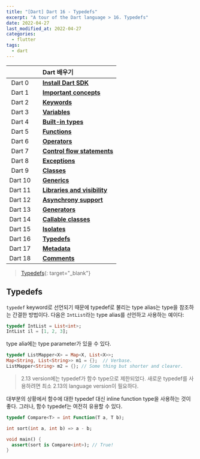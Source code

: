 ```yaml
---
title: "[Dart] Dart 16 - Typedefs"
excerpt: "A tour of the Dart language > 16. Typedefs"
date: 2022-04-27
last_modified_at: 2022-04-27
categories:
  - flutter
tags:
  - dart
---
```


|||Dart 배우기|
|:---:|:---:|:---|
|Dart 0||**[Install Dart SDK](https://burningfalls.github.io/flutter/dart0-install-dart-sdk/)**|
|Dart 1||**[Important concepts](https://burningfalls.github.io/flutter/dart1-important-concepts/)**|
|Dart 2||**[Keywords](https://burningfalls.github.io/flutter/dart2-keywords/)**|
|Dart 3||**[Variables](https://burningfalls.github.io/flutter/dart3-variables/)**|
|Dart 4||**[Built-in types](https://burningfalls.github.io/flutter/dart4-built-in-types/)**|
|Dart 5||**[Functions](https://burningfalls.github.io/flutter/dart5-functions/)**|
|Dart 6||**[Operators](https://burningfalls.github.io/flutter/dart6-operators/)**|
|Dart 7||**[Control flow statements](https://burningfalls.github.io/flutter/dart7-control-flow-statements/)**|
|Dart 8||**[Exceptions](https://burningfalls.github.io/flutter/dart8-exceptions/)**|
|Dart 9||**[Classes](https://burningfalls.github.io/flutter/dart9-classes/)**|
|Dart 10||**[Generics](https://burningfalls.github.io/flutter/dart10-generics/)**|
|Dart 11||**[Libraries and visibility](https://burningfalls.github.io/flutter/dart11-libraries-and-visibility/)**|
|Dart 12||**[Asynchrony support](https://burningfalls.github.io/flutter/dart12-asynchrony-support/)**|
|Dart 13||**[Generators](https://burningfalls.github.io/flutter/dart13-generators/)**|
|Dart 14||**[Callable classes](https://burningfalls.github.io/flutter/dart14-callable-classes/)**|
|Dart 15||**[Isolates](https://burningfalls.github.io/flutter/dart15-isolates/)**|
|Dart 16||**[Typedefs](https://burningfalls.github.io/flutter/dart16-typedefs/)**|
|Dart 17||**[Metadata](https://burningfalls.github.io/flutter/dart17-metadata/)**|
|Dart 18||**[Comments](https://burningfalls.github.io/flutter/dart18-comments/)**|

> [Typedefs](https://dart.dev/guides/language/language-tour#typedefes){: target="_blank"}

## Typedefs

`typedef` keyword로 선언되기 때문에 typedef로 불리는 type alias는 type을 참조하는 간결한 방법이다. 다음은 `IntList`라는 type alias를 선언하고 사용하는 예이다:

```dart
typedef IntList = List<int>;
IntList il = [1, 2, 3];
```

type alia에는 type parameter가 있을 수 있다.

```dart
typedef ListMapper<X> = Map<X, List<X>>;
Map<String, List<String>> m1 = {};  // Verbase.
ListMapper<String> m2 = {}; // Some thing but shorter and clearer.
```

> 2.13 version에는 typedef가 함수 type으로 제한되었다. 새로운 typedef를 사용하려면 최소 2.13의 language version이 필요하다.

대부분의 상황에서 함수에 대한 typedef 대신 inline function type을 사용하는 것이 좋다. 그러나, 함수 typedef는 여전히 유용할 수 있다.

```dart
typedef Compare<T> = int Function(T a, T b);

int sort(int a, int b) => a - b;

void main() {
  assert(sort is Compare<int>); // True!
}
```